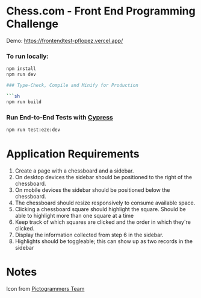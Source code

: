 # Chess.com - Front End Programming Challenge

Demo: https://frontendtest-pflopez.vercel.app/

### To run locally:
```sh
npm install
npm run dev

### Type-Check, Compile and Minify for Production

```sh
npm run build
```

### Run End-to-End Tests with [Cypress](https://www.cypress.io/)

```sh
npm run test:e2e:dev
```

# Application Requirements
1. Create a page with a chessboard and a sidebar.
2. On desktop devices the sidebar should be positioned to the right of the chessboard.
3. On mobile devices the sidebar should be positioned below the chessboard.
4. The chessboard should resize responsively to consume available space.
5. Clicking a chessboard square should highlight the square. Should be able to highlight more than one square at a time
6. Keep track of which squares are clicked and the order in which they're clicked.
7. Display the information collected from step 6 in the sidebar.
8. Highlights should be toggleable; this can show up as two records in the sidebar 


# Notes
Icon from [Pictogrammers Team](https://www.iconarchive.com/show/material-icons-by-pictogrammers/checkerboard-icon.html#google_vignette)
